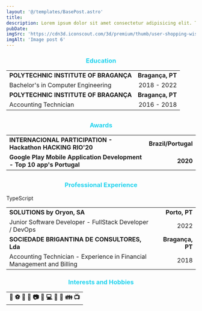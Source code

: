```yaml
---
layout: '@/templates/BasePost.astro'
title: 
description: Lorem ipsum dolor sit amet consectetur adipisicing elit. Tenetur vero esse non molestias eos excepturi.
pubDate: 
imgSrc: 'https://cdn3d.iconscout.com/3d/premium/thumb/user-shopping-wishlist-2869720-2384356.png?f=webp'
imgAlt: 'Image post 6'
---
```

<h3 style="color: rgb(34, 211, 238); text-align: center;">Education</h3>

<table>
  <tr>
    <td><strong>POLYTECHNIC INSTITUTE OF BRAGANÇA</strong></td>
    <td style="text-align: right;"><strong>Bragança, PT</strong></td>
  </tr>
  <tr>
    <td>Bachelor's in Computer Engineering</td>
<td style="text-align: right;">2018 - 2022</td>
  </tr>
  <tr>
    <td><strong>POLYTECHNIC INSTITUTE OF BRAGANÇA</strong></td>
    <td style="text-align: right;"><strong>Bragança, PT</strong></td>
  </tr>
  <tr>
    <td>Accounting Technician</td>
<td style="text-align: right;">2016 - 2018</td>
  </tr>
</table>


##

<h3 style="color: rgb(34, 211, 238); text-align: center;">Awards</h3>
<table>
  <tr>
    <td><strong>INTERNACIONAL PARTICIPATION - Hackathon HACKING RIO'20</strong></td>
    <td><strong>Brazil/Portugal</strong></td>
  </tr>
  <tr>
   <tr>
    <td><strong>Google Play Mobile Application Development - Top 10 app's Portugal</strong></td>
<td style="text-align: right;"><strong>2020</strong></td>
  </tr>
  </tr>
</table>

##

<h3 style="color: rgb(34, 211, 238); text-align: center;">Professional Experience</h3>

<table>
  <tr>
    <td><strong>SOLUTIONS by Oryon, SA</strong></td>
    <td style="text-align: right;"><strong>Porto, PT</strong></td>
  </tr>
  <tr>
    <td>Junior Software Developer - FullStack Developer / DevOps</td>
<td style="text-align: right;">2022</td>
  </tr>
  <tr>
    <td><strong>SOCIEDADE BRIGANTINA DE CONSULTORES, Lda</strong></td>
    <td style="text-align: right;"><strong>Bragança, PT</strong></td>
  </tr>
  <tr>
    <td>Accounting Technician - Experience in Financial Management and Billing</td>
<td style="text-align: right;">2018</td>
  </tr>
  <span class="bg-blue-100 text-blue-800 text-xs font-medium me-2 px-2.5 py-0.5 rounded dark:bg-gray-700 dark:text-blue-400 border border-blue-400">TypeScript</span>
</table>

<h3 style="color: rgb(34, 211, 238); text-align: center;">Interests and Hobbies</h3>
<table>
  <tr>
    <td><strong><center>🎿 ⚽ 🏃 🎡 📷 🎨 💻 🛫 🌄 👪 📺</center></strong></td>
  </tr>
  
</table>


 <link rel="stylesheet" href="https://cdn.jsdelivr.net/npm/tailwindcss@2.2.19/dist/tailwind.min.css">
    <link rel="stylesheet" href="https://cdn.jsdelivr.net/npm/flowbite@3.0.0/dist/flowbite.min.css">